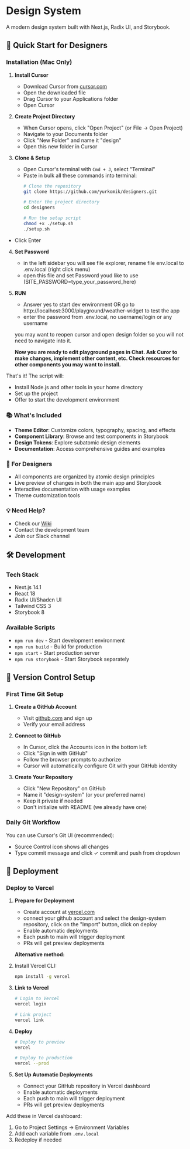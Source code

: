 # Design System

A modern design system built with Next.js, Radix UI, and Storybook.

## 🚀 Quick Start for Designers

### Installation (Mac Only)

1. **Install Cursor**
   - Download Cursor from [cursor.com](https://www.cursor.com/downloads)
   - Open the downloaded file
   - Drag Cursor to your Applications folder
   - Open Cursor

2. **Create Project Directory**
   - When Cursor opens, click "Open Project" (or File → Open Project)
   - Navigate to your Documents folder
   - Click "New Folder" and name it "design"
   - Open this new folder in Cursor

3. **Clone & Setup**
   - Open Cursor's terminal with `Cmd + J`, select "Terminal"
   - Paste in bulk all these commands into terminal:
     ```bash
     # Clone the repository
     git clone https://github.com/yurkomik/designers.git
     
     # Enter the project directory
     cd designers
     
     # Run the setup script
     chmod +x ./setup.sh
     ./setup.sh
     ```
 - Click Enter

 4. **Set Password**
    - in the left sidebar you will see file explorer, rename file env.local to .env.local (right click menu)
    - open this file and set Password youd like to use (SITE_PASSWORD=type_your_password_here)


 5. **RUN**
    - Answer yes to start dev environment OR go to http://localhost:3000/playground/weather-widget to test the app
    - enter the password from .env.local, no username/login or any username 
    

    you may want to reopen cursor and open design folder so you will not need to navigate into it. 
    
    
    **Now you are ready to edit playground pages in Chat. Ask Curor to make changes, implement other content, etc. Check resources for other components you may want to install.** 



That's it! The script will:
- Install Node.js and other tools in your home directory
- Set up the project
- Offer to start the development environment

### 📚 What's Included

- **Theme Editor**: Customize colors, typography, spacing, and effects
- **Component Library**: Browse and test components in Storybook
- **Design Tokens**: Explore subatomic design elements
- **Documentation**: Access comprehensive guides and examples

### 🎨 For Designers

- All components are organized by atomic design principles
- Live preview of changes in both the main app and Storybook
- Interactive documentation with usage examples
- Theme customization tools

### 💡 Need Help?

- Check our [Wiki](your-wiki-url)
- Contact the development team
- Join our Slack channel

## 🛠 Development

### Tech Stack
- Next.js 14.1
- React 18
- Radix UI/Shadcn UI
- Tailwind CSS 3
- Storybook 8

### Available Scripts

- `npm run dev` - Start development environment
- `npm run build` - Build for production
- `npm start` - Start production server
- `npm run storybook` - Start Storybook separately

## 🔄 Version Control Setup

### First Time Git Setup

1. **Create a GitHub Account**
   - Visit [github.com](https://github.com) and sign up
   - Verify your email address

2. **Connect to GitHub**
   - In Cursor, click the Accounts icon in the bottom left
   - Click "Sign in with GitHub"
   - Follow the browser prompts to authorize
   - Cursor will automatically configure Git with your GitHub identity

3. **Create Your Repository**
   - Click "New Repository" on GitHub
   - Name it "design-system" (or your preferred name)
   - Keep it private if needed
   - Don't initialize with README (we already have one)



### Daily Git Workflow

You can use Cursor's Git UI (recommended):
- Source Control icon shows all changes
- Type commit message and click ✓ commit and push from dropdown



## 🚀 Deployment

### Deploy to Vercel

1. **Prepare for Deployment**
   - Create account at [vercel.com](https://vercel.com)
   - connect your github account and select the design-system repository, click on the "Import" button, click on deploy 
   - Enable automatic deployments
   - Each push to main will trigger deployment
   - PRs will get preview deployments


   **Alternative method:**
1. Install Vercel CLI:
     ```bash
     npm install -g vercel
     ```

2. **Link to Vercel**
   ```bash
   # Login to Vercel
   vercel login
   
   # Link project
   vercel link
   ```

3. **Deploy**
   ```bash
   # Deploy to preview
   vercel
   
   # Deploy to production
   vercel --prod
   ```

4. **Set Up Automatic Deployments**
   - Connect your GitHub repository in Vercel dashboard
   - Enable automatic deployments
   - Each push to main will trigger deployment
   - PRs will get preview deployments



Add these in Vercel dashboard:
1. Go to Project Settings → Environment Variables
2. Add each variable from `.env.local`
3. Redeploy if needed




